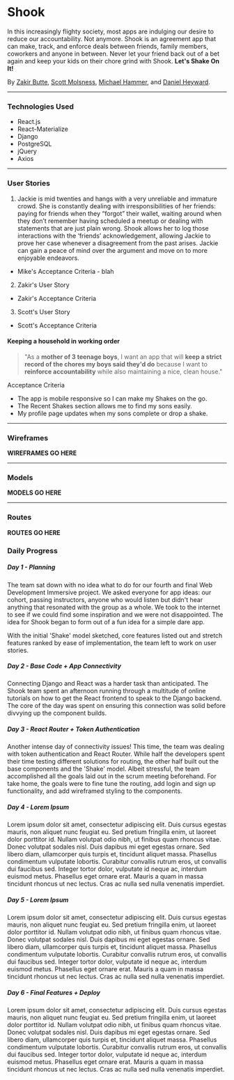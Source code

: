 # Shook
In this increasingly flighty society, most apps are indulging our desire to reduce our accountability. Not anymore. Shook is an agreement app that can make, track, and enforce deals between friends, family members, coworkers and anyone in between. Never let your friend back out of a bet again and keep your kids on their chore grind with Shook. **Let's Shake On It!**

By [Zakir Butte](http://www.github.com/zakirb), [Scott Molsness](https://github.com/smolsn13), [Michael Hammer](https://github.com/HamMike), and [Daniel Heyward](http://www.github.com/danheyward).

***
### Technologies Used
* React.js
* React-Materialize
* Django
* PostgreSQL
* jQuery
* Axios

***
### User Stories

1) Jackie is mid twenties and hangs with a very unreliable and immature crowd.  She is constantly dealing with irresponsibilities of her friends: paying for friends when they “forgot” their wallet, waiting around when they don’t remember having scheduled a meetup or dealing with statements that are just plain wrong.  Shook allows her to log those interactions with the ‘friends’ acknowledgement, allowing Jackie to prove her case whenever a disagreement from the past arises.  Jackie can gain a peace of mind over the argument and move on to more enjoyable endeavors. 
* Mike's Acceptance Criteria - blah

2) Zakir's User Story
* Zakir's Acceptance Criteria

3) Scott's User Story
* Scott's Acceptance Criteria

#### Keeping a household in working order
> "As a **mother of 3 teenage boys**, I want an app that will **keep a strict record of the chores my boys said they'd do** because I want to **reinforce accountability** while also maintaining a nice, clean house."

Acceptance Criteria
* The app is mobile responsive so I can make my Shakes on the go.
* The Recent Shakes section allows me to find my sons easily.
* My profile page updates when my sons complete or drop a shake.

***
### Wireframes

**WIREFRAMES GO HERE**


***
### Models

**MODELS GO HERE**


***
### Routes

**ROUTES GO HERE**

### Daily Progress

##### Day 1 - Planning
The team sat down with no idea what to do for our fourth and final Web Development Immersive project. We asked everyone for app ideas: our cohort, passing instructors, anyone who would listen but didn't hear anything that resonated with the group as a whole. We took to the internet to see if we could find some inspiration and we were not disappointed. The idea for Shook began to form out of a fun idea for a simple dare app.

With the initial 'Shake' model sketched, core features listed out and stretch features ranked by ease of implementation, the team left to work on user stories.

##### Day 2 - Base Code + App Connectivity
Connecting Django and React was a harder task than anticipated. The Shook team spent an afternoon running through a multitude of online tutorials on how to get the React frontend to speak to the Django backend. The core of the day was spent on ensuring this connection was solid before divvying up the component builds.

##### Day 3 - React Router + Token Authentication
Another intense day of connectivity issues! This time, the team was dealing with token authentication and React Router. While half the developers spent their time testing different solutions for routing, the other half built out the base components and the 'Shake' model. Albeit stressful, the team accomplished all the goals laid out in the scrum meeting beforehand. For take home, the goals were to fine tune the routing, add login and sign up functionality, and add wireframed styling to the components.

##### Day 4 - Lorem Ipsum
Lorem ipsum dolor sit amet, consectetur adipiscing elit. Duis cursus egestas mauris, non aliquet nunc feugiat eu. Sed pretium fringilla enim, ut laoreet dolor porttitor id. Nullam volutpat odio nibh, ut finibus quam rhoncus vitae. Donec volutpat sodales nisl. Duis dapibus mi eget egestas ornare. Sed libero diam, ullamcorper quis turpis et, tincidunt aliquet massa. Phasellus condimentum vulputate lobortis. Curabitur convallis rutrum eros, ut convallis dui faucibus sed. Integer tortor dolor, vulputate id neque ac, interdum euismod metus. Phasellus eget ornare erat. Mauris a quam in massa tincidunt rhoncus ut nec lectus. Cras ac nulla sed nulla venenatis imperdiet.

##### Day 5 - Lorem Ipsum
Lorem ipsum dolor sit amet, consectetur adipiscing elit. Duis cursus egestas mauris, non aliquet nunc feugiat eu. Sed pretium fringilla enim, ut laoreet dolor porttitor id. Nullam volutpat odio nibh, ut finibus quam rhoncus vitae. Donec volutpat sodales nisl. Duis dapibus mi eget egestas ornare. Sed libero diam, ullamcorper quis turpis et, tincidunt aliquet massa. Phasellus condimentum vulputate lobortis. Curabitur convallis rutrum eros, ut convallis dui faucibus sed. Integer tortor dolor, vulputate id neque ac, interdum euismod metus. Phasellus eget ornare erat. Mauris a quam in massa tincidunt rhoncus ut nec lectus. Cras ac nulla sed nulla venenatis imperdiet.

##### Day 6 - Final Features + Deploy
Lorem ipsum dolor sit amet, consectetur adipiscing elit. Duis cursus egestas mauris, non aliquet nunc feugiat eu. Sed pretium fringilla enim, ut laoreet dolor porttitor id. Nullam volutpat odio nibh, ut finibus quam rhoncus vitae. Donec volutpat sodales nisl. Duis dapibus mi eget egestas ornare. Sed libero diam, ullamcorper quis turpis et, tincidunt aliquet massa. Phasellus condimentum vulputate lobortis. Curabitur convallis rutrum eros, ut convallis dui faucibus sed. Integer tortor dolor, vulputate id neque ac, interdum euismod metus. Phasellus eget ornare erat. Mauris a quam in massa tincidunt rhoncus ut nec lectus. Cras ac nulla sed nulla venenatis imperdiet.
